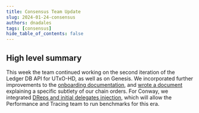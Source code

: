 ```yaml
---
title: Consensus Team Update
slug: 2024-01-24-consensus
authors: dnadales
tags: [consensus]
hide_table_of_contents: false
---
```


## High level summary

This week the team continued working on the second iteration of the Ledger DB API for UTxO-HD, as well as on Genesis.
We incorporated further improvements to the [onboarding documentation](https://github.com/IntersectMBO/ouroboros-consensus/pull/879), and [wrote a document](https://github.com/IntersectMBO/ouroboros-consensus/pull/891) explaining a specific subtlety of our chain orders.
For Conway, we integrated [DReps and initial delegates injection](https://github.com/IntersectMBO/ouroboros-consensus/pull/894), which will allow the Performance and Tracing team to run benchmarks for this era.

